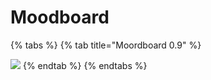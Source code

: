 # Moodboard

{% tabs %}
{% tab title="Moordboard 0.9" %}


![](https://d2mxuefqeaa7sj.cloudfront.net/s_75F499041EA20883294F4506F1C250126C338AFD7CF63F851BCDB0B70D8B99E8_1543331882911_Moodboard-kleur.png)
{% endtab %}
{% endtabs %}

